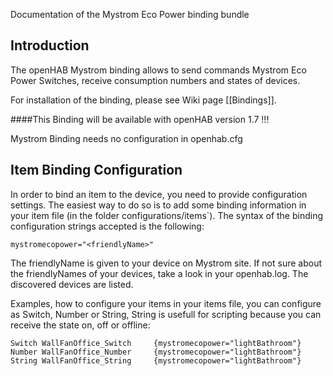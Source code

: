 Documentation of the Mystrom Eco Power binding bundle

## Introduction

The openHAB Mystrom binding allows to send commands Mystrom Eco Power Switches, 
receive consumption numbers and states of devices.

For installation of the binding, please see Wiki page [[Bindings]].

####This Binding will be available with openHAB version 1.7 !!!

Mystrom Binding needs no configuration in openhab.cfg


## Item Binding Configuration

In order to bind an item to the device, you need to provide configuration settings. The easiest way to do so is to add some binding information in your item file (in the folder configurations/items`). The syntax of the binding configuration strings accepted is the following:

    mystromecopower="<friendlyName>"

The friendlyName is given to your device on Mystrom site.
If not sure about the friendlyNames of your devices, take a look in your openhab.log. The discovered devices are listed.

Examples, how to configure your items in your items file, you can configure as Switch, Number or String, 
String is usefull for scripting because you can receive the state on, off or offline:

    Switch WallFanOffice_Switch 	{mystromecopower="lightBathroom"}
    Number WallFanOffice_Number 	{mystromecopower="lightBathroom"}
    String WallFanOffice_String 	{mystromecopower="lightBathroom"}					

